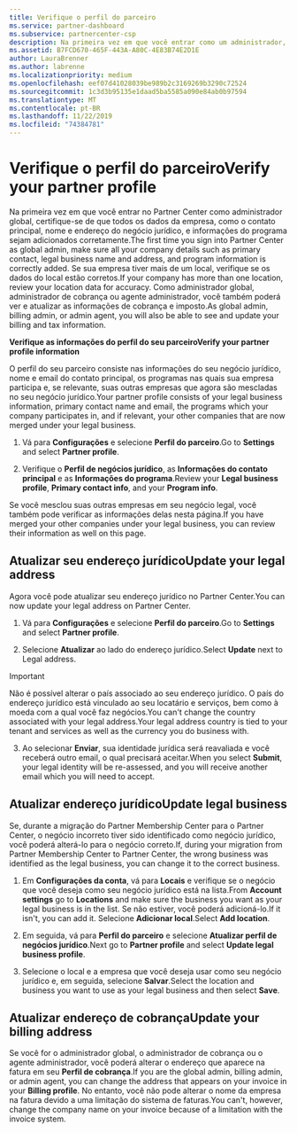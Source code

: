 ```yaml
---
title: Verifique o perfil do parceiro
ms.service: partner-dashboard
ms.subservice: partnercenter-csp
description: Na primeira vez em que você entrar como um administrador, verifique se os dados de suporte estão corretos, arquive isenções de impostos, se apropriado, e analise as informações de contato em seus perfis.
ms.assetid: B7FCD670-465F-443A-A80C-4E83B74E2D1E
author: LauraBrenner
ms.author: labrenne
ms.localizationpriority: medium
ms.openlocfilehash: eef07d41028039be989b2c3169269b3290c72524
ms.sourcegitcommit: 1c3d3b95135e1daad5ba5585a090e84ab0b97594
ms.translationtype: MT
ms.contentlocale: pt-BR
ms.lasthandoff: 11/22/2019
ms.locfileid: "74384781"
---
```

# <a name="verify-your-partner-profile"></a><span data-ttu-id="cd977-103">Verifique o perfil do parceiro</span><span class="sxs-lookup"><span data-stu-id="cd977-103">Verify your partner profile</span></span>

<span data-ttu-id="cd977-104">Na primeira vez em que você entrar no Partner Center como administrador global, certifique-se de que todos os dados da empresa, como o contato principal, nome e endereço do negócio jurídico, e informações do programa sejam adicionados corretamente.</span><span class="sxs-lookup"><span data-stu-id="cd977-104">The first time you sign into Partner Center as  global admin, make sure all your company details such as primary contact, legal business name and address, and program information is correctly added.</span></span> <span data-ttu-id="cd977-105">Se sua empresa tiver mais de um local, verifique se os dados do local estão corretos.</span><span class="sxs-lookup"><span data-stu-id="cd977-105">If your company has more than one location, review your location data for accuracy.</span></span> <span data-ttu-id="cd977-106">Como administrador global, administrador de cobrança ou agente administrador, você também poderá ver e atualizar as informações de cobrança e imposto.</span><span class="sxs-lookup"><span data-stu-id="cd977-106">As global admin, billing admin, or admin agent, you will also be able to see and update your billing and tax information.</span></span> 

<span data-ttu-id="cd977-107">**Verifique as informações do perfil do seu parceiro**</span><span class="sxs-lookup"><span data-stu-id="cd977-107">**Verify your partner profile information**</span></span>

<span data-ttu-id="cd977-108">O perfil do seu parceiro consiste nas informações do seu negócio jurídico, nome e email do contato principal, os programas nas quais sua empresa participa e, se relevante, suas outras empresas que agora são mescladas no seu negócio jurídico.</span><span class="sxs-lookup"><span data-stu-id="cd977-108">Your partner profile consists of your legal business information, primary contact name and email, the programs which your company participates in, and if relevant, your other companies that are now merged under your legal business.</span></span>

1.  <span data-ttu-id="cd977-109">Vá para **Configurações** e selecione **Perfil do parceiro**.</span><span class="sxs-lookup"><span data-stu-id="cd977-109">Go to **Settings** and select **Partner profile**.</span></span>

2.  <span data-ttu-id="cd977-110">Verifique o **Perfil de negócios jurídico**, as **Informações do contato principal** e as **Informações do programa**.</span><span class="sxs-lookup"><span data-stu-id="cd977-110">Review your **Legal business profile**, **Primary contact info**, and your **Program info**.</span></span>

<span data-ttu-id="cd977-111">Se você mesclou suas outras empresas em seu negócio legal, você também pode verificar as informações delas nesta página.</span><span class="sxs-lookup"><span data-stu-id="cd977-111">If you have merged your other companies under your legal business, you can review their information as well on this page.</span></span>

## <a name="update-your-legal-address"></a><span data-ttu-id="cd977-112">Atualizar seu endereço jurídico</span><span class="sxs-lookup"><span data-stu-id="cd977-112">Update your legal address</span></span>

<span data-ttu-id="cd977-113">Agora você pode atualizar seu endereço jurídico no Partner Center.</span><span class="sxs-lookup"><span data-stu-id="cd977-113">You can now update your legal address on Partner Center.</span></span>

1. <span data-ttu-id="cd977-114">Vá para **Configurações** e selecione **Perfil do parceiro**.</span><span class="sxs-lookup"><span data-stu-id="cd977-114">Go to **Settings** and select **Partner profile**.</span></span> 

2. <span data-ttu-id="cd977-115">Selecione **Atualizar** ao lado do endereço jurídico.</span><span class="sxs-lookup"><span data-stu-id="cd977-115">Select **Update** next to Legal address.</span></span> 

>[!Important]
><span data-ttu-id="cd977-116">Não é possível alterar o país associado ao seu endereço jurídico. O país do endereço jurídico está vinculado ao seu locatário e serviços, bem como à moeda com a qual você faz negócios.</span><span class="sxs-lookup"><span data-stu-id="cd977-116">You can't change the country associated with your legal address.Your legal address country is tied to your tenant and services as well as the currency you do business with.</span></span> 

3. <span data-ttu-id="cd977-117">Ao selecionar **Enviar**, sua identidade jurídica será reavaliada e você receberá outro email, o qual precisará aceitar.</span><span class="sxs-lookup"><span data-stu-id="cd977-117">When you select **Submit**, your legal identity will be re-assessed, and you will receive another email which you will need to accept.</span></span>

## <a name="update-legal-business"></a><span data-ttu-id="cd977-118">Atualizar endereço jurídico</span><span class="sxs-lookup"><span data-stu-id="cd977-118">Update legal business</span></span>

<span data-ttu-id="cd977-119">Se, durante a migração do Partner Membership Center para o Partner Center, o negócio incorreto tiver sido identificado como negócio jurídico, você poderá alterá-lo para o negócio correto.</span><span class="sxs-lookup"><span data-stu-id="cd977-119">If, during your migration from Partner Membership Center to Partner Center, the wrong business was identified as the legal business, you can change it to the correct business.</span></span>

1. <span data-ttu-id="cd977-120">Em **Configurações da conta**, vá para **Locais** e verifique se o negócio que você deseja como seu negócio jurídico está na lista.</span><span class="sxs-lookup"><span data-stu-id="cd977-120">From **Account settings** go to **Locations** and make sure the business you want as your legal business is in the list.</span></span> <span data-ttu-id="cd977-121">Se não estiver, você poderá adicioná-lo.</span><span class="sxs-lookup"><span data-stu-id="cd977-121">If it isn't, you can add it.</span></span> <span data-ttu-id="cd977-122">Selecione **Adicionar local**.</span><span class="sxs-lookup"><span data-stu-id="cd977-122">Select **Add location**.</span></span>

2.  <span data-ttu-id="cd977-123">Em seguida, vá para **Perfil do parceiro** e selecione **Atualizar perfil de negócios jurídico**.</span><span class="sxs-lookup"><span data-stu-id="cd977-123">Next go to **Partner profile** and select **Update legal business profile**.</span></span>

3.  <span data-ttu-id="cd977-124">Selecione o local e a empresa que você deseja usar como seu negócio jurídico e, em seguida, selecione **Salvar**.</span><span class="sxs-lookup"><span data-stu-id="cd977-124">Select the location and business you want to use as your legal business and then select **Save**.</span></span>

## <a name="update-your-billing-address"></a><span data-ttu-id="cd977-125">Atualizar endereço de cobrança</span><span class="sxs-lookup"><span data-stu-id="cd977-125">Update your billing address</span></span>

<span data-ttu-id="cd977-126">Se você for o administrador global, o administrador de cobrança ou o agente administrador, você poderá alterar o endereço que aparece na fatura em seu **Perfil de cobrança**.</span><span class="sxs-lookup"><span data-stu-id="cd977-126">If you are the global admin, billing admin, or admin agent, you can change the address that appears on your invoice in your **Billing profile**.</span></span> <span data-ttu-id="cd977-127">No entanto, você não pode alterar o nome da empresa na fatura devido a uma limitação do sistema de faturas.</span><span class="sxs-lookup"><span data-stu-id="cd977-127">You can't, however, change the company name on your invoice because of a limitation with the invoice system.</span></span>

 



